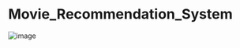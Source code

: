 # Movie_Recommendation_System
![image](https://github.com/vorugantisaiteja/Movie_Recommendation_System/assets/42023876/1c938af2-23e2-46f8-901b-b4ee85a4cbf1)
